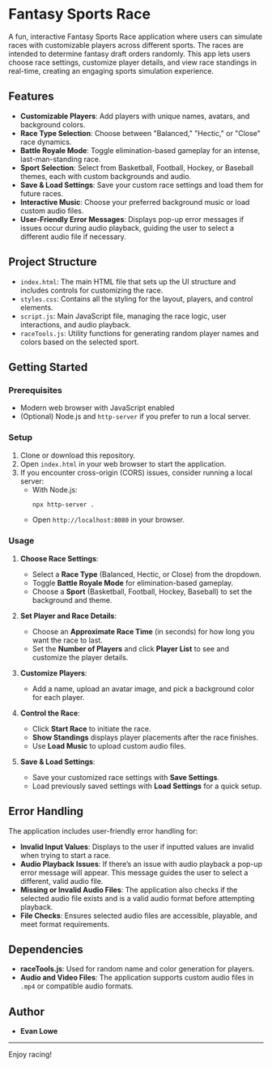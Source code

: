 # Fantasy Sports Race

A fun, interactive Fantasy Sports Race application where users can simulate races with customizable players across different sports. 
The races are intended to determine fantasy draft orders randomly.
This app lets users choose race settings, customize player details, and view race standings in real-time, creating an engaging sports simulation experience.

## Features

- **Customizable Players**: Add players with unique names, avatars, and background colors.
- **Race Type Selection**: Choose between "Balanced," "Hectic," or "Close" race dynamics.
- **Battle Royale Mode**: Toggle elimination-based gameplay for an intense, last-man-standing race.
- **Sport Selection**: Select from Basketball, Football, Hockey, or Baseball themes, each with custom backgrounds and audio.
- **Save & Load Settings**: Save your custom race settings and load them for future races.
- **Interactive Music**: Choose your preferred background music or load custom audio files.
- **User-Friendly Error Messages**: Displays pop-up error messages if issues occur during audio playback, guiding the user to select a different audio file if necessary.

## Project Structure

- `index.html`: The main HTML file that sets up the UI structure and includes controls for customizing the race.
- `styles.css`: Contains all the styling for the layout, players, and control elements.
- `script.js`: Main JavaScript file, managing the race logic, user interactions, and audio playback.
- `raceTools.js`: Utility functions for generating random player names and colors based on the selected sport.

## Getting Started

### Prerequisites

- Modern web browser with JavaScript enabled
- (Optional) Node.js and `http-server` if you prefer to run a local server.

### Setup

1. Clone or download this repository.
2. Open `index.html` in your web browser to start the application.
3. If you encounter cross-origin (CORS) issues, consider running a local server:
   - With Node.js:
     ```bash
     npx http-server .
     ```
   - Open `http://localhost:8080` in your browser.

### Usage

1. **Choose Race Settings**:
   - Select a **Race Type** (Balanced, Hectic, or Close) from the dropdown.
   - Toggle **Battle Royale Mode** for elimination-based gameplay.
   - Choose a **Sport** (Basketball, Football, Hockey, Baseball) to set the background and theme.

2. **Set Player and Race Details**:
   - Choose an **Approximate Race Time** (in seconds) for how long you want the race to last.
   - Set the **Number of Players** and click **Player List** to see and customize the player details.

3. **Customize Players**:
   - Add a name, upload an avatar image, and pick a background color for each player.

4. **Control the Race**:
   - Click **Start Race** to initiate the race.
   - **Show Standings** displays player placements after the race finishes.
   - Use **Load Music** to upload custom audio files.

5. **Save & Load Settings**:
   - Save your customized race settings with **Save Settings**.
   - Load previously saved settings with **Load Settings** for a quick setup.
  
## Error Handling

The application includes user-friendly error handling for:
- **Invalid Input Values**: Displays to the user if inputted values are invalid when trying to start a race.
- **Audio Playback Issues**: If there’s an issue with audio playback a pop-up error message will appear. This message guides the user to select a different, valid audio file.
- **Missing or Invalid Audio Files**: The application also checks if the selected audio file exists and is a valid audio format before attempting playback.
- **File Checks**: Ensures selected audio files are accessible, playable, and meet format requirements.
  
## Dependencies

- **raceTools.js**: Used for random name and color generation for players.
- **Audio and Video Files**: The application supports custom audio files in `.mp4` or compatible audio formats.

## Author

- **Evan Lowe**

---

Enjoy racing!
